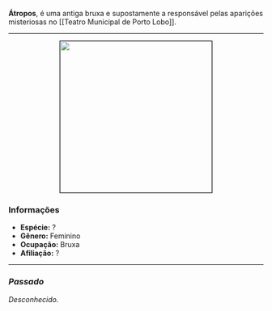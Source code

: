 **Átropos**, é uma antiga bruxa e supostamente a responsável pelas aparições misteriosas no [[Teatro Municipal de Porto Lobo]].

---

<div style="text-align: center;">
<img src="https://i.imgur.com/MdshTOw.png" width="300" style="border: 1px solid black;">
</div>

### Informações

- **Espécie:** ?
- **Gênero:** Feminino
- **Ocupação:** Bruxa
- **Afiliação:** ?

---

### *Passado*

*Desconhecido.*